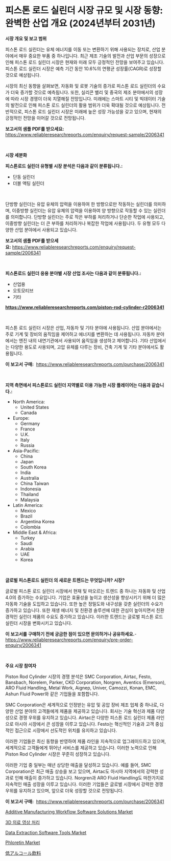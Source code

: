 <p><h1>피스톤 로드 실린더 시장 규모 및 시장 동향: 완벽한 산업 개요 (2024년부터 2031년)</h1></p><p><strong>시장 개요 및 보고 범위</strong></p>
<p><p>피스톤 로드 실린더는 유체 에너지를 이동 또는 변환하기 위해 사용되는 장치로, 산업 분야에서 매우 중요한 부품 중 하나입니다. 최근 제조 기술의 발전과 산업 부문의 성장으로 인해 피스톤 로드 실린더 시장은 현재와 미래 모두 긍정적인 전망을 보여주고 있습니다. 피스톤 로드 실린더 시장은 예측 기간 동안 10.6%의 연평균 성장률(CAGR)로 성장할 것으로 예상됩니다. </p><p>시장의 최신 동향을 살펴보면, 자동화 및 로봇 기술의 증가로 피스톤 로드 실린더의 수요가 더욱 증가할 것으로 예측됩니다. 또한, 실리콘 밸리 및 중국의 제조 분야에서의 성장에 따라 시장 경쟁이 더욱 치열해질 전망입니다. 미래에는 스마트 시티 및 빅데이터 기술의 발전으로 인해 피스톤 로드 실린더의 활용 범위가 더욱 확대될 것으로 예상됩니다. 전반적으로, 피스톤 로드 실린더 시장은 미래에 높은 성장 가능성을 갖고 있으며, 현재의 긍정적인 전망을 이어갈 것으로 전망됩니다.</p></p>
<p><strong>보고서의 샘플 PDF를 받으세요:</strong> <a href="https://www.reliableresearchreports.com/enquiry/request-sample/2006341">https://www.reliableresearchreports.com/enquiry/request-sample/2006341</a></p>
<p>&nbsp;</p>
<p><strong>시장 세분화</strong></p>
<p><strong>피스톤로드 실린더 유형별 시장 분석은 다음과 같이 분류됩니다.:</strong></p>
<p><ul><li>단동 실린더</li><li>더블 액팅 실린더</li></ul></p>
<p>&nbsp;</p>
<p><p>단방향 실린더는 유압 유체의 압력을 이용하여 한 방향으로만 작동하는 실린더를 의미하며, 이중방향 실린더는 유압 유체의 압력을 이용하여 양 방향으로 작동할 수 있는 실린더를 의미합니다. 단방향 실린더는 주로 작은 부하를 처리하거나 단순한 작업에 사용되고, 이중방향 실린더는 더 큰 부하를 처리하거나 복잡한 작업에 사용됩니다. 두 유형 모두 다양한 산업 분야에서 사용되고 있습니다.</p></p>
<p><strong>보고서의 샘플 PDF를 받으세요:</strong>&nbsp;<a href="https://www.reliableresearchreports.com/enquiry/request-sample/2006341">https://www.reliableresearchreports.com/enquiry/request-sample/2006341</a></p>
<p>&nbsp;</p>
<p><strong> 피스톤로드 실린더 응용 분야별 시장 산업 조사는 다음과 같이 분류됩니다.:</strong></p>
<p><ul><li>산업용</li><li>오토모티브</li><li>기타</li></ul></p>
<p><strong><a href="https://www.reliableresearchreports.com/piston-rod-cylinder-r2006341">https://www.reliableresearchreports.com/piston-rod-cylinder-r2006341</a></strong></p>
<p>&nbsp;</p>
<p><p>피스톤 로드 실린더 시장은 산업, 자동차 및 기타 분야에 사용됩니다. 산업 분야에서는 주로 기계 및 장비의 움직임을 제어하고 에너지를 변환하는 데 사용됩니다. 자동차 분야에서는 엔진 내의 내연기관에서 사용되어 움직임을 생성하고 제어합니다. 기타 산업에서는 다양한 용도로 사용되며, 고압 유체를 다루는 장비, 건축 기계 및 기타 분야에서도 활용됩니다.</p></p>
<p><strong>이 보고서 구매:</strong>&nbsp; <a href="https://www.reliableresearchreports.com/purchase/2006341">https://www.reliableresearchreports.com/purchase/2006341</a></p>
<p>&nbsp;</p>
<p><strong>지역 측면에서 피스톤로드 실린더 지역별로 이용 가능한 시장 플레이어는 다음과 같습니다.:</strong></p>
<p><ul>
    <li>
        North America:
        <ul>
            <li>United States</li>
            <li>Canada</li>
        </ul>
    </li>
    <li>
        Europe:
        <ul>
            <li>Germany</li>
            <li>France</li>
            <li>U.K.</li>
            <li>Italy</li>
            <li>Russia</li>
        </ul>
    </li>
    <li>
        Asia-Pacific:
        <ul>
            <li>China</li>
            <li>Japan</li>
            <li>South Korea</li>
            <li>India</li>
            <li>Australia</li>
            <li>China Taiwan</li>
            <li>Indonesia</li>
            <li>Thailand</li>
            <li>Malaysia</li>
        </ul>
    </li>
    <li>
        Latin America:
        <ul>
            <li>Mexico</li>
            <li>Brazil</li>
            <li>Argentina Korea</li>
            <li>Colombia</li>
        </ul>
    </li>
    <li>
        Middle East & Africa:
        <ul>
            <li>Turkey</li>
            <li>Saudi</li>
            <li>Arabia</li>
            <li>UAE</li>
            <li>Korea</li>
        </ul>
    </li>
    </ul></p>
<p>&nbsp;</p>
<p><strong>글로벌 피스톤로드 실린더 의 새로운 트렌드는 무엇입니까? 시장?</strong></p>
<p><p>글로벌 피스톤 로드 실린더 시장에서 현재 및 떠오르는 트렌드 중 하나는 자동화 및 산업 4.0의 증가하는 수요입니다. 기업은 효율성을 높이고 생산성을 향상시키기 위해 더 많은 자동화 기술을 도입하고 있습니다. 또한 높은 정밀도와 내구성을 갖춘 실린더의 수요가 증가하고 있습니다. 또한 재생 에너지 및 친환경 솔루션에 대한 관심이 높아지면서 친환경적인 실린더 제품의 수요도 증가하고 있습니다. 이러한 트렌드는 글로벌 피스톤 로드 실린더 시장을 변화시키고 있습니다.</p></p>
<p><strong>이 보고서를 구매하기 전에 궁금한 점이 있으면 문의하거나 공유하세요.</strong>- <a href="https://www.reliableresearchreports.com/enquiry/pre-order-enquiry/2006341">https://www.reliableresearchreports.com/enquiry/pre-order-enquiry/2006341</a></p>
<p>&nbsp;</p>
<p><strong>주요 시장 참여자</strong></p>
<p><p>Piston Rod Cylinder 시장의 경쟁 분석은 SMC Corporation, Airtac, Festo, Bansbach, Norelem, Parker, CKD Corporation, Norgren, Aventics (Emerson), ARO Fluid Handling, Metal Work, Aignep, Univer, Camozzi, Konan, EMC, Ashun Fluid Power와 같은 기업들을 포함합니다.</p><p>SMC Corporation은 세계적으로 인정받는 유압 및 공압 장비 제조 업체 중 하나로, 다양한 산업 분야의 고객들에게 제품을 제공하고 있습니다. 회사는 기술 혁신과 제품 다양성으로 경쟁 우위를 유지하고 있습니다. Airtac은 다양한 피스톤 로드 실린더 제품 라인으로 아시아 시장에서 큰 성장을 이루고 있습니다. Festo는 혁신적인 기술과 고객 중심적인 접근으로 시장에서 선도적인 위치를 유지하고 있습니다.</p><p>이러한 기업들은 최신 동향을 반영하여 제품 라인을 지속적으로 업그레이드하고 있으며, 세계적으로 고객들에게 뛰어난 서비스를 제공하고 있습니다. 이러한 노력으로 인해 Piston Rod Cylinder 시장은 꾸준히 성장하고 있습니다.</p><p>이러한 기업 중 일부는 매년 상당한 매출을 달성하고 있습니다. 예를 들어, SMC Corporation은 최근 매출 상승을 보고 있으며, Airtac도 아시아 지역에서의 강력한 성과로 인해 매출이 증가하고 있습니다. Norgren과 ARO Fluid Handling도 마찬가지로 지속적인 매출 성장을 이루고 있습니다. 이러한 기업들은 글로벌 시장에서 강력한 경쟁 우위를 유지하고 있으며, 앞으로 더욱 성장할 것으로 전망됩니다.</p></p>
<p><strong>이 보고서 구매:</strong>&nbsp;&nbsp;<a href="https://www.reliableresearchreports.com/purchase/2006341">https://www.reliableresearchreports.com/purchase/2006341</a></p>
<p><p><a href="https://github.com/nathandecarvalho/Market-Research-Report-List-3/blob/main/additive-manufacturing-workflow-software-solutions-market.md">Additive Manufacturing Workflow Software Solutions Market</a></p><p><a href="https://github.com/JackieFauhey9089475/Market-Research-Report-List-1/blob/main/958327553833.md">3D 의료 영상 처리</a></p><p><a href="https://github.com/julyju69/Market-Research-Report-List-3/blob/main/data-extraction-software-tools-market.md">Data Extraction Software Tools Market</a></p><p><a href="https://www.linkedin.com/pulse/phloretin-market-analysis-examines-its-scope-growth-opportunities-uq2yf">Phloretin Market</a></p><p><a href="https://medium.com/@jacksonwiza1924/%E4%BD%8E%E3%82%A2%E3%83%AB%E3%82%B3%E3%83%BC%E3%83%AB%E9%A3%B2%E6%96%99%E5%B8%82%E5%A0%B4-2031%E5%B9%B4%E3%81%BE%E3%81%A7%E3%81%AE%E6%88%90%E5%8A%9F%E3%81%97%E3%81%9F%E3%83%93%E3%82%B8%E3%83%8D%E3%82%B9%E6%88%A6%E7%95%A5%E3%81%AE%E9%8D%B5%E3%82%92%E4%BA%88%E6%B8%AC-545a436ef18d">低アルコール飲料</a></p></p>